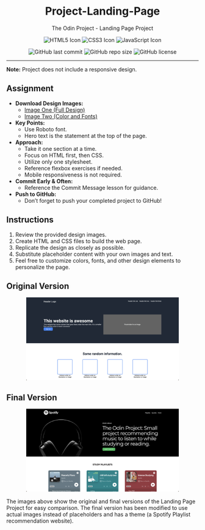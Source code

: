 <div align="center">
  <h1>Project-Landing-Page</h1>
  <p>The Odin Project - Landing Page Project</p>
  <p>
    <img src="https://img.icons8.com/color/48/000000/html-5.png" alt="HTML5 Icon" width="40" height="40"/>
    <img src="https://img.icons8.com/color/48/000000/css3.png" alt="CSS3 Icon" width="40" height="40"/>
    <img src="https://img.icons8.com/color/48/000000/javascript.png" alt="JavaScript Icon" width="40" height="40"/>
  </p>
</div>

<p align="center">
  <img src="https://img.shields.io/github/last-commit/hellogaray/Project-Landing-Page" alt="GitHub last commit">
  <img src="https://img.shields.io/github/repo-size/hellogaray/Project-Landing-Page" alt="GitHub repo size">
  <img src="https://img.shields.io/github/license/hellogaray/Project-Landing-Page" alt="GitHub license">
</p>

---

**Note:** Project does not include a responsive design.

## Assignment

- **Download Design Images:** 
  - [Image One (Full Design)](link-to-image-one)
  - [Image Two (Color and Fonts)](link-to-image-two)
- **Key Points:**
  - Use Roboto font.
  - Hero text is the statement at the top of the page.
- **Approach:**
  - Take it one section at a time.
  - Focus on HTML first, then CSS.
  - Utilize only one stylesheet.
  - Reference flexbox exercises if needed.
  - Mobile responsiveness is not required.
- **Commit Early & Often:**
  - Reference the Commit Message lesson for guidance.
- **Push to GitHub:**
  - Don’t forget to push your completed project to GitHub!

## Instructions

1. Review the provided design images.
2. Create HTML and CSS files to build the web page.
3. Replicate the design as closely as possible.
4. Substitute placeholder content with your own images and text.
5. Feel free to customize colors, fonts, and other design elements to personalize the page.

## Original Version
<div align="center">
  <img src="./images/original.png" alt="Original Version" width="400">
</div>

## Final Version
<div align="center">
  <img src="./images/final.png" alt="Final Version" width="400">
</div>

The images above show the original and final versions of the Landing Page Project for easy comparison. The final version has been modified to use actual images instead of placeholders and has a theme (a Spotify Playlist recommendation website).
